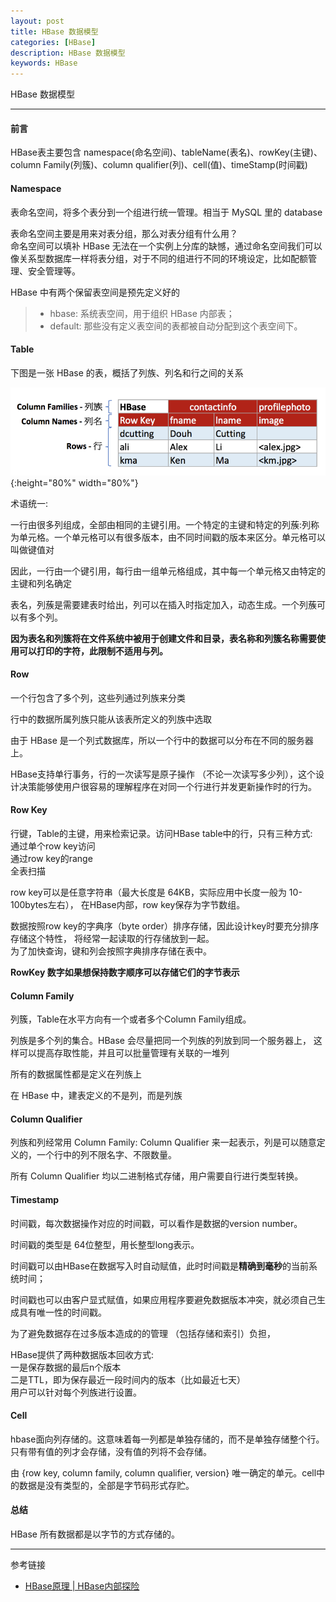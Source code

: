 ```yaml
---
layout: post
title: HBase 数据模型
categories: [HBase]
description: HBase 数据模型
keywords: HBase
---
```


HBase 数据模型

---

#### 前言

HBase表主要包含 namespace(命名空间)、tableName(表名)、rowKey(主键)、column Family(列簇)、column qualifier(列)、cell(值)、timeStamp(时间戳) 



#### Namespace

表命名空间，将多个表分到一个组进行统一管理。相当于 MySQL 里的 database 

表命名空间主要是用来对表分组，那么对表分组有什么用？   
命名空间可以填补 HBase 无法在一个实例上分库的缺憾，通过命名空间我们可以像关系型数据库一样将表分组，对于不同的组进行不同的环境设定，比如配额管理、安全管理等。

HBase 中有两个保留表空间是预先定义好的
> * hbase: 系统表空间，用于组织 HBase 内部表；
> * default: 那些没有定义表空间的表都被自动分配到这个表空间下。

#### Table

下图是一张 HBase 的表，概括了列族、列名和行之间的关系

![](/images/blog/2019-06-14-1.png){:height="80%" width="80%"}

术语统一:

一行由很多列组成，全部由相同的主键引用。一个特定的主键和特定的列蔟:列称为单元格。一个单元格可以有很多版本，由不同时间戳的版本来区分。单元格可以叫做键值对

因此，一行由一个键引用，每行由一组单元格组成，其中每一个单元格又由特定的主键和列名确定

表名，列蔟是需要建表时给出，列可以在插入时指定加入，动态生成。一个列蔟可以有多个列。

**因为表名和列簇将在文件系统中被用于创建文件和目录，表名称和列簇名称需要使用可以打印的字符，此限制不适用与列。**

#### Row

一个行包含了多个列，这些列通过列族来分类 

行中的数据所属列族只能从该表所定义的列族中选取 

由于 HBase 是一个列式数据库，所以一个行中的数据可以分布在不同的服务器上。

HBase支持单行事务，行的一次读写是原子操作 （不论一次读写多少列），这个设计决策能够使用户很容易的理解程序在对同一个行进行并发更新操作时的行为。

#### Row Key

行键，Table的主键，用来检索记录。访问HBase table中的行，只有三种方式:   
通过单个row key访问  
通过row key的range  
全表扫描

row key可以是任意字符串（最大长度是 64KB，实际应用中长度一般为 10-100bytes左右），
在HBase内部，row key保存为字节数组。

数据按照row key的字典序（byte order）排序存储，因此设计key时要充分排序存储这个特性，
将经常一起读取的行存储放到一起。  
为了加快查询，键和列会按照字典排序存储在表中。

**RowKey 数字如果想保持数字顺序可以存储它们的字节表示**

#### Column Family

列簇，Table在水平方向有一个或者多个Column Family组成。 

列族是多个列的集合。HBase 会尽量把同一个列族的列放到同一个服务器上，
这样可以提高存取性能，并且可以批量管理有关联的一堆列

所有的数据属性都是定义在列族上

在 HBase 中，建表定义的不是列，而是列族

#### Column Qualifier

列族和列经常用 Column Family: Column Qualifier 来一起表示，列是可以随意定义的，一个行中的列不限名字、不限数量。

所有 Column Qualifier 均以二进制格式存储，用户需要自行进行类型转换。

#### Timestamp

时间戳，每次数据操作对应的时间戳，可以看作是数据的version number。

时间戳的类型是 64位整型，用长整型long表示。

时间戳可以由HBase在数据写入时自动赋值，此时时间戳是**精确到毫秒**的当前系统时间；

时间戳也可以由客户显式赋值，如果应用程序要避免数据版本冲突，就必须自己生成具有唯一性的时间戳。

为了避免数据存在过多版本造成的的管理 （包括存储和索引）负担，

HBase提供了两种数据版本回收方式:  
一是保存数据的最后n个版本  
二是TTL，即为保存最近一段时间内的版本（比如最近七天）  
用户可以针对每个列族进行设置。

#### Cell

hbase面向列存储的。这意味着每一列都是单独存储的，而不是单独存储整个行。只有带有值的列才会存储，没有值的列将不会存储。

由 {row key, column family, column qualifier, version} 唯一确定的单元。cell中的数据是没有类型的，全部是字节码形式存贮。

#### 总结

HBase 所有数据都是以字节的方式存储的。

---
参考链接
* [HBase原理 | HBase内部探险](https://mp.weixin.qq.com/s/37xUpZi13rysjzoylVC03A)

